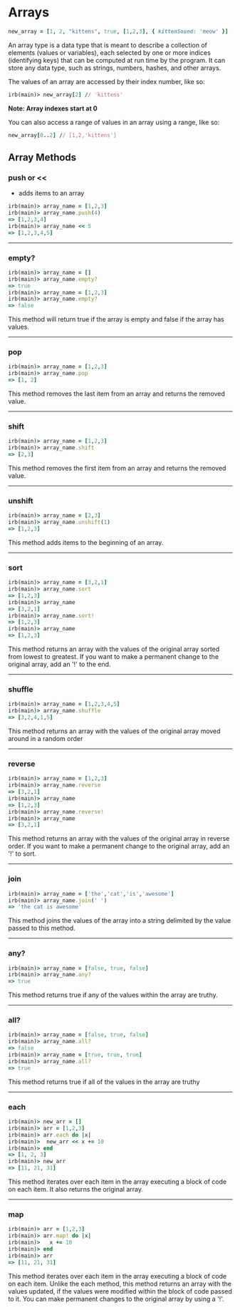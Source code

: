 # Arrays

```ruby
new_array = [1, 2, "kittens", true, [1,2,3], { kittenSound: 'meow' }]
```

An array type is a data type that is meant to describe a collection of
elements (values or variables), each selected by one or more indices
(identifying keys) that can be computed at run time by the program. It can store
any data type, such as strings, numbers, hashes, and other arrays.

The values of an array are accessed by their index number, like so:

```ruby
irb(main)> new_array[2] // 'kittens'
```

**Note: Array indexes start at 0**

You can also access a range of values in an array using a range, like so:

```ruby
new_array[0..2] // [1,2,'kittens']
```

## Array Methods

### push or <<
- adds items to an array


```ruby
irb(main)> array_name = [1,2,3]
irb(main)> array_name.push(4)
=> [1,2,3,4]
irb(main)> array_name << 5
=> [1,2,3,4,5]
```

----

### empty?

```ruby
irb(main)> array_name = []
irb(main)> array_name.empty?
=> true
irb(main)> array_name = [1,2,3]
irb(main)> array_name.empty?
=> false
```

This method will return true if the array is empty and false if the array has
values.

-----

### pop

```ruby
irb(main)> array_name = [1,2,3]
irb(main)> array_name.pop
=> [1, 2]
```

This method removes the last item from an array and returns the removed value.

----

### shift

```ruby
irb(main)> array_name = [1,2,3]
irb(main)> array_name.shift
=> [2,3]
```

This method removes the first item from an array and returns the removed value.

----

### unshift

```ruby
irb(main)> array_name = [2,3]
irb(main)> array_name.unshift(1)
=> [1,2,3]
```

This method adds items to the beginning of an array.
----

### sort

```ruby
irb(main)> array_name = [3,2,1]
irb(main)> array_name.sort
=> [1,2,3]
irb(main)> array_name
=> [3,2,1]
irb(main)> array_name.sort!
=> [1,2,3]
irb(main)> array_name
=> [1,2,3]
```

This method returns an array with the values of the original array sorted from
lowest to greatest. If you want to make a permanent change to the original array,
add an '!' to the end.

----

### shuffle

```ruby
irb(main)> array_name = [1,2,3,4,5]
irb(main)> array_name.shuffle
=> [3,2,4,1,5]
```

This method returns an array with the values of the original array moved around in a random order

----

### reverse

```ruby
irb(main)> array_name = [1,2,3]
irb(main)> array_name.reverse
=> [3,2,1]
irb(main)> array_name
=> [1,2,3]
irb(main)> array_name.reverse!
irb(main)> array_name
=> [3,2,1]
```

This method returns an array with the values of the original array in reverse
order. If you want to make a permanent change to the original array, add an '!'
to sort.

----
### join

```ruby
irb(main)> array_name = ['the','cat','is','awesome']
irb(main)> array_name.join(' ')
=> 'the cat is awesome'
```

This method joins the values of the array into a string delimited by the value
passed to this method.

----

### any?

```ruby
irb(main)> array_name = [false, true, false]
irb(main)> array_name.any?
=> true
```

This method returns true if any of the values within the array are truthy.

----

### all?

```ruby
irb(main)> array_name = [false, true, false]
irb(main)> array_name.all?
=> false
irb(main)> array_name = [true, true, true]
irb(main)> array_name.all?
=> true
```

This method returns true if all of the values in the array are truthy

----

### each

```ruby
irb(main)> new_arr = []
irb(main)> arr = [1,2,3]
irb(main)> arr.each do |x|
irb(main)> 	new_arr << x += 10
irb(main)> end
=> [1, 2, 3]
irb(main)> new_arr
=> [11, 21, 31]
```

This method iterates over each item in the array executing a block of code on
each item. It also returns the original array.

----

### map

```ruby
irb(main)> arr = [1,2,3]
irb(main)> arr.map! do |x|
irb(main)>   x += 10
irb(main)> end
irb(main)> arr
=> [11, 21, 31]
```

This method iterates over each item in the array executing a block of code on
each item. Unlike the each method, this method returns an array with the values
updated, if the values were modified within the block of code passed to it. You
can make permanent changes to the original array by using a '!'.
